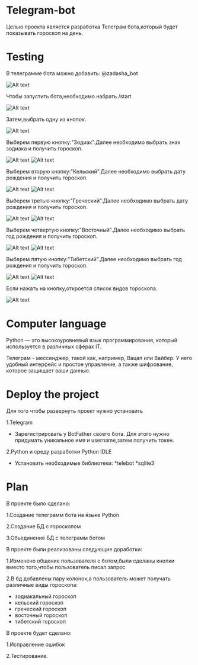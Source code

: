 # Telegram-bot
Целью проекта является разработка Телеграм бота,который будет показывать гороскоп на день.

# Testing
В телеграмме бота можно добавить: @zadasha_bot

![Alt text](https://github.com/baravinka/Telebot/blob/main/documentation/image1.PNG)

Чтобы запустить бота,необходимо набрать /start

![Alt text](https://github.com/baravinka/Telebot/blob/main/documentation/image22.PNG)

Затем,выбрать одну из кнопок.

![Alt text](https://github.com/baravinka/Telebot/blob/main/documentation/image22.PNG)

Выберем первую кнопку:"Зодиак".Далее необходимо выбрать знак зодиака и получить гороскоп.

![Alt text](https://github.com/baravinka/Telebot/blob/main/documentation/image3.PNG)
![Alt text](https://github.com/baravinka/Telebot/blob/main/documentation/image4.PNG)

Выберем вторую кнопку:"Кельский".Далее необходимо выбрать дату рождения и получить гороскоп.

![Alt text](https://github.com/baravinka/Telebot/blob/main/documentation/image5.PNG)
![Alt text](https://github.com/baravinka/Telebot/blob/main/documentation/image6.PNG)

Выберем третью кнопку:"Греческий".Далее необходимо выбрать дату рождения и получить гороскоп.

![Alt text](https://github.com/baravinka/Telebot/blob/main/documentation/image7.PNG)
![Alt text](https://github.com/baravinka/Telebot/blob/main/documentation/image13.PNG)

Выберем четвертую кнопку:"Восточный".Далее необходимо выбрать год рождения и получить гороскоп.

![Alt text](https://github.com/baravinka/Telebot/blob/main/documentation/image8.PNG)
![Alt text](https://github.com/baravinka/Telebot/blob/main/documentation/image9.PNG)

Выберем пятую кнопку:"Тибетский".Далее необходимо выбрать год рождения и получить гороскоп.

![Alt text](https://github.com/baravinka/Telebot/blob/main/documentation/image10.PNG)
![Alt text](https://github.com/baravinka/Telebot/blob/main/documentation/image12.PNG)

Если нажать на кнопку,откроется список видов гороскопа.

![Alt text](https://github.com/baravinka/Telebot/blob/main/documentation/image14.PNG)

# Computer language

Python — это высокоуровневый язык программирования, который используется в различных сферах IT.

Телеграм - мессенджер, такой как, например, Вацап или Вайбер.
У него удобный интерфейс и простое управление, а также шифрование, которое защищает ваши данные.

# Deploy the project
Для того чтобы развернуть проект нужно установить

1.Telegram

- Зарегистрировать у BotFather своего бота. Для этого нужно придумать уникальное имя и username,затем получить токен.

2.Python и среду разработки Python IDLE

- Установить необходимые библиотеки:
*telebot 
*sqlite3
                               
                                     
                                     
# Plan

В проекте было сделано:

1.Создание телеграмм бота на языке Python

2.Создание БД с гороскопом

3.Обьединение БД с телеграмм ботом

В проекте были реализованы следующие доработки:

1.Изменено общение пользователя с ботом,были сделаны кнопки вместо того,чтобы пользователь писал запрос

2.В бд добавлены пару колонок,а пользователь может получать различные виды гороскопа:
- зодиакальный гороскоп
- кельский гороскоп
- греческий гороскоп
- восточный гороскоп
- тибетский гороскоп


В проекте будет сделано:

1.Исправление ошибок

2.Тестирование.



